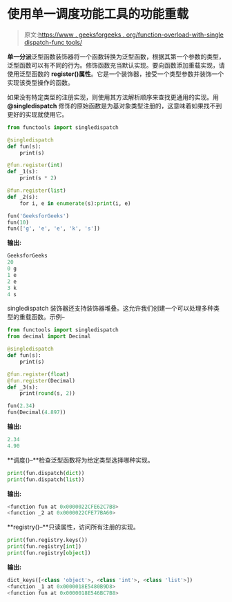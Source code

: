 # 使用单一调度功能工具的功能重载

> 原文:[https://www . geeksforgeeks . org/function-overload-with-single dispatch-func tools/](https://www.geeksforgeeks.org/function-overloading-with-singledispatch-functools/)

**单一分派**泛型函数装饰器将一个函数转换为泛型函数，根据其第一个参数的类型，泛型函数可以有不同的行为。修饰函数充当默认实现。要向函数添加重载实现，请使用泛型函数的 **register()属性**。它是一个装饰器，接受一个类型参数并装饰一个实现该类型操作的函数。

如果没有特定类型的注册实现，则使用其方法解析顺序来查找更通用的实现。用 **@singledispatch** 修饰的原始函数是为基对象类型注册的，这意味着如果找不到更好的实现就使用它。

```py
from functools import singledispatch

@singledispatch
def fun(s):
    print(s)

@fun.register(int)
def _1(s):
    print(s * 2)

@fun.register(list)
def _2(s):
    for i, e in enumerate(s):print(i, e)

fun('GeeksforGeeks')
fun(10)
fun(['g', 'e', 'e', 'k', 's'])
```

**输出:**

```py
GeeksforGeeks
20
0 g
1 e
2 e
3 k
4 s

```

singledispatch 装饰器还支持装饰器堆叠。这允许我们创建一个可以处理多种类型的重载函数。示例–

```py
from functools import singledispatch
from decimal import Decimal

@singledispatch
def fun(s):
    print(s)

@fun.register(float)
@fun.register(Decimal)
def _3(s):
    print(round(s, 2))

fun(2.34)
fun(Decimal(4.897))
```

**输出:**

```py
2.34
4.90

```

**调度()–**检查泛型函数将为给定类型选择哪种实现。

```py
print(fun.dispatch(dict))
print(fun.dispatch(list))
```

**输出:**

```py
<function fun at 0x0000022CFE62C7B8>
<function _2 at 0x0000022CFE77BA60>

```

**registry()–**只读属性，访问所有注册的实现。

```py
print(fun.registry.keys())
print(fun.registry[int])
print(fun.registry[object])
```

**输出:**

```py
dict_keys([<class 'object'>, <class 'int'>, <class 'list'>])
<function _1 at 0x0000018E5480B9D8>
<function fun at 0x0000018E546BC7B8>

```
